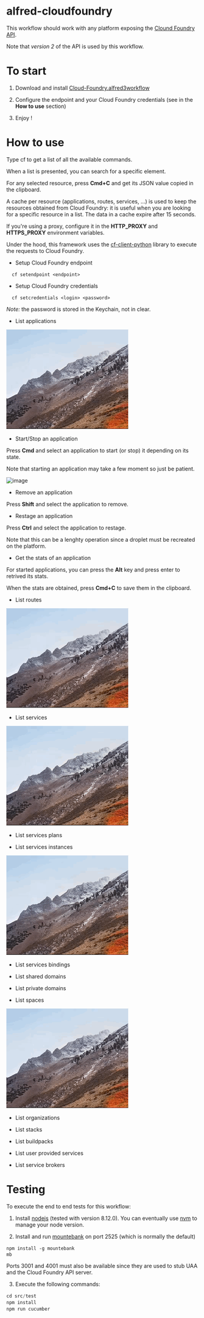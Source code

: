 alfred-cloudfoundry
===================

This workflow should work with any platform exposing the [Clound Foundry API](https://apidocs.cloudfoundry.org/5.1.0/).

Note that *version 2* of the API is used by this workflow.

# To start

1. Download and install [Cloud-Foundry.alfred3workflow](https://github.com/fouadh/alfred-cloudfoundry/raw/master/Cloud-Foundry-0.1.0.alfred3workflow)

2. Configure the endpoint and your Cloud Foundry credentials (see in the **How to use** section)

3. Enjoy !

# How to use

Type cf to get a list of all the available commands.

When a list is presented, you can search for a specific element.

For any selected resource, press **Cmd+C** and get its JSON value copied in the clipboard.

A cache per resource (applications, routes, services, ...) is used to keep the resources obtained from Cloud Foundry: it is useful when you are looking for a specific resource
in a list. The data in a cache expire after 15 seconds.

If you're using a proxy, configure it in the **HTTP_PROXY** and **HTTPS_PROXY** environment variables.

Under the hood, this framework uses the [cf-client-python](https://github.com/cloudfoundry-community/cf-python-client) 
library to execute the requests to Cloud Foundry. 

- Setup Cloud Foundry endpoint

```
  cf setendpoint <endpoint>
```

- Setup Cloud Foundry credentials

```
  cf setcredentials <login> <password>
```

*Note:* the password is stored in the Keychain, not in clear.

- List applications

![image](./doc/images/cf-apps.gif)

- Start/Stop an application

Press **Cmd** and select an application to start (or stop) it depending on its state.

Note that starting an application may take a few moment so just be patient.

![image](./doc/images/cf-stop-app.gif)

- Remove an application

Press **Shift** and select the application to remove.

- Restage an application

Press **Ctrl** and select the application to restage.

Note that this can be a lenghty operation since a droplet must be recreated on the platform.

- Get the stats of an application

For started applications, you can press the **Alt** key and press enter to retrived its stats.

When the stats are obtained, press **Cmd+C** to save them in the clipboard.

- List routes

![image](./doc/images/cf-routes.gif)

- List services

![image](./doc/images/cf-services.gif)

- List services plans

- List services instances

![image](./doc/images/cf-services-instances.gif)

- List services bindings

- List shared domains

- List private domains

- List spaces

![image](./doc/images/cf-spaces.gif)

- List organizations

- List stacks

- List buildpacks

- List user provided services

- List service brokers

# Testing

To execute the end to end tests for this workflow:

1. Install [nodejs](https://nodejs.org/en/) (tested with version 8.12.0). You can eventually use 
[nvm](https://github.com/creationix/nvm) to manage your node version.

2. Install and run [mountebank](http://www.mbtest.org) on port 2525 (which is normally the default)

```
npm install -g mountebank
mb
```

Ports 3001 and 4001 must also be available since they are used to stub UAA and the Cloud Foundry API server.

3. Execute the following commands:

```javascript
cd src/test
npm install
npm run cucumber
```